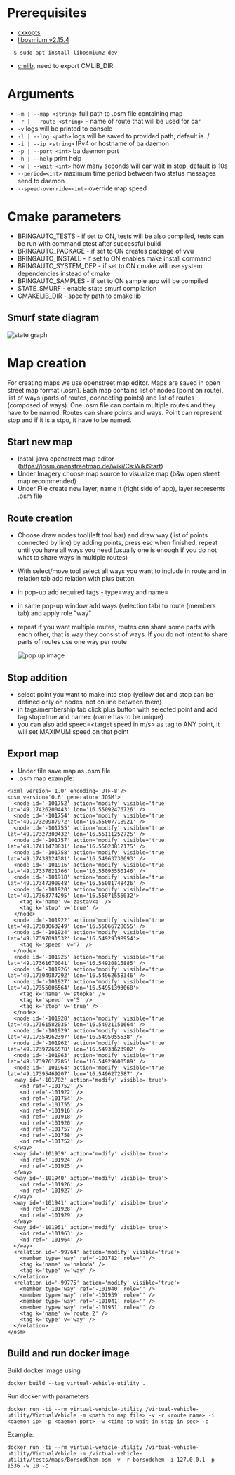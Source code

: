 # Prerequisites #

* [cxxopts](https://github.com/jarro2783/cxxopts)
* [libosmium v2.15.4](https://github.com/osmcode/libosmium)

```
  $ sudo apt install libosmium2-dev
```

* [cmlib](https://github.com/cmakelib/cmakelib), need to export CMLIB_DIR

# Arguments

* `-m | --map <string>` full path to .osm file containing map
* `-r | --route <string>` - name of route that will be used for car
* `-v` logs will be printed to console
* `-l | --log <path>` logs will be saved to provided path, default is .\/
* `-i | --ip <string>` IPv4 or hostname of ba daemon
* `-p | --port <int>` ba daemon port
* `-h | --help` print help
* `-w | --wait <int>` how many seconds will car wait in stop, default is 10s
* `--period=<int>` maximum time period between two status messages send to daemon
* `--speed-override=<int>` override map speed

# Cmake parameters
* BRINGAUTO_TESTS - if set to ON, tests will be also compiled, tests can be run with command ctest after successful build
* BRINGAUTO_PACKAGE - if set to ON creates package of vvu
* BRINGAUTO_INSTALL - if set to ON enables make install command
* BRINGAUTO_SYSTEM_DEP - if set to ON cmake will use system dependencies instead of cmake
* BRINGAUTO_SAMPLES - if set to ON sample app will be compiled
* STATE_SMURF - enable state smurf compilation
* CMAKELIB_DIR - specify path to cmake lib

## Smurf state diagram

<img src="documentation/vvu_state_graph.png" alt="state graph">

# Map creation

For creating maps we use openstreet map editor. Maps are saved in open street map format (.osm). Each map contains list
of nodes (point on route), list of ways (parts of routes, connecting points) and list of routes (composed of ways). One
.osm file can contain multiple routes and they have to be named. Routes can share points and ways. Point can represent
stop and if it is a stpo, it have to be named.

## Start new map

* Install java openstreet map editor (https://josm.openstreetmap.de/wiki/Cs:WikiStart)
* Under Imagery choose map source to visualize map (b&w open street map recommended)
* Under File create new layer, name it (right side of app), layer represents .osm file

## Route creation

* Choose draw nodes tool(left tool bar) and draw way (list of points connected by line) by adding points, press esc when
  finished, repeat until you have all ways you need (usually one is enough if you do not what to share ways in multiple
  routes)
* With select/move tool select all ways you want to include in route and in relation tab add relation with plus button
* in pop-up add required tags - type=way and name=<route name>
* in same pop-up window add ways (selection tab) to route (members tab) and apply role "way"
* repeat if you want multiple routes, routes can share some parts with each other, that is way they consist of ways. If
  you do not intent to share parts of routes use one way per route

  <img src="documentation/josm_selection.png" alt="pop up image">

## Stop addition

* select point you want to make into stop (yellow dot and stop can be defined only on nodes, not on line between them)
* in tags/membership tab click plus button with selected point and add tag stop=true and name=<stop name> (name has to
  be unique)
* you can also add speed=<target speed in m/s> as tag to ANY point, it will set MAXIMUM speed on that point

## Export map

* Under file save map as <map name>.osm file
* .osm map example:

```
<?xml version='1.0' encoding='UTF-8'?>
<osm version='0.6' generator='JOSM'>
  <node id='-101752' action='modify' visible='true' lat='49.17426200443' lon='16.55092476726' />
  <node id='-101754' action='modify' visible='true' lat='49.17320987972' lon='16.55007718921' />
  <node id='-101755' action='modify' visible='true' lat='49.17327300432' lon='16.55111252725' />
  <node id='-101757' action='modify' visible='true' lat='49.17411470831' lon='16.55023812175' />
  <node id='-101758' action='modify' visible='true' lat='49.17438124381' lon='16.54963730693' />
  <node id='-101916' action='modify' visible='true' lat='49.17337821766' lon='16.55093550146' />
  <node id='-101918' action='modify' visible='true' lat='49.17347290948' lon='16.55081748426' />
  <node id='-101920' action='modify' visible='true' lat='49.17363774295' lon='16.55071556032'>
    <tag k='name' v='zastavka' />
    <tag k='stop' v='true' />
  </node>
  <node id='-101922' action='modify' visible='true' lat='49.17383063249' lon='16.55066728055' />
  <node id='-101924' action='modify' visible='true' lat='49.17397091532' lon='16.54929398954'>
    <tag k='speed' v='7' />
  </node>
  <node id='-101925' action='modify' visible='true' lat='49.17361670041' lon='16.54920815885' />
  <node id='-101926' action='modify' visible='true' lat='49.17394987292' lon='16.54962658346' />
  <node id='-101927' action='modify' visible='true' lat='49.17355006564' lon='16.54951393068'>
    <tag k='name' v='stopka' />
    <tag k='speed' v='5' />
    <tag k='stop' v='true' />
  </node>
  <node id='-101928' action='modify' visible='true' lat='49.17361582035' lon='16.54921151664' />
  <node id='-101929' action='modify' visible='true' lat='49.17354962397' lon='16.5495055538' />
  <node id='-101962' action='modify' visible='true' lat='49.17397266578' lon='16.54933623902' />
  <node id='-101963' action='modify' visible='true' lat='49.17397617285' lon='16.54929600589' />
  <node id='-101964' action='modify' visible='true' lat='49.17395469207' lon='16.5496272587' />
  <way id='-101782' action='modify' visible='true'>
    <nd ref='-101752' />
    <nd ref='-101922' />
    <nd ref='-101754' />
    <nd ref='-101755' />
    <nd ref='-101916' />
    <nd ref='-101918' />
    <nd ref='-101920' />
    <nd ref='-101757' />
    <nd ref='-101758' />
    <nd ref='-101752' />
  </way>
  <way id='-101939' action='modify' visible='true'>
    <nd ref='-101924' />
    <nd ref='-101925' />
  </way>
  <way id='-101940' action='modify' visible='true'>
    <nd ref='-101926' />
    <nd ref='-101927' />
  </way>
  <way id='-101941' action='modify' visible='true'>
    <nd ref='-101928' />
    <nd ref='-101929' />
  </way>
  <way id='-101951' action='modify' visible='true'>
    <nd ref='-101963' />
    <nd ref='-101964' />
  </way>
  <relation id='-99764' action='modify' visible='true'>
    <member type='way' ref='-101782' role='' />
    <tag k='name' v='nahoda' />
    <tag k='type' v='way' />
  </relation>
  <relation id='-99775' action='modify' visible='true'>
    <member type='way' ref='-101940' role='' />
    <member type='way' ref='-101939' role='' />
    <member type='way' ref='-101941' role='' />
    <member type='way' ref='-101951' role='' />
    <tag k='name' v='route 2' />
    <tag k='type' v='way' />
  </relation>
</osm>
```

## Build and run docker image

Build docker image using

```
docker build --tag virtual-vehicle-utility .
```

Run docker with parameters

```
docker run -ti --rm virtual-vehicle-utility /virtual-vehicle-utility/VirtualVehicle -m <path to map file> -v -r <route name> -i <daemon ip> -p <daemon port> -w <time to wait in stop in sec> -c
```

Example:

```
docker run -ti --rm virtual-vehicle-utility /virtual-vehicle-utility/VirtualVehicle -m /virtual-vehicle-utility/tests/maps/BorsodChem.osm -v -r borsodchem -i 127.0.0.1 -p 1536 -w 10 -c
```